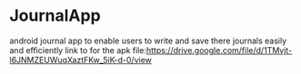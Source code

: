 # JournalApp
android journal app to enable users to write and save there journals easily and efficiently
link to for the apk file:https://drive.google.com/file/d/1TMvjt-l6JNMZEUWuqXaztFKw_5iK-d-0/view
